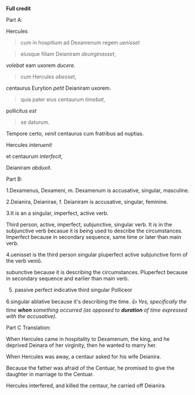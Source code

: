 **Full credit**

Part A: 

Hercules

> cum in hospitium ad Dexamenum regem *uenisset* 

> eiusque filiam Deianiram *deuirginasset*,

*volebat* eam uxorem *ducere*.
  
>cum Hercules *abesset*,

centaurus Eurytion *petit* Deianiram uxorem. 

>quia pater eius centaurum *timebat*, 

pollicitus *est* 

>se daturum.
  
Tempore certo, *venit* centaurus cum fratribus ad nuptias. 

Hercules *interuenit* 

et centaurum *interfecit*,

Deianiram *abduxit*.
  
Part B: 

1.Dexamenus, Dexameni, m. Dexamenum is accusative, singular, masculine. 

2.Deianira, Deianirae, f. Deianiram is accusative, singular, feminine. 

3.It is an a singular, imperfect, active verb.

Third person, active, imperfect, subjunctive, singular verb. It is in the subjunctive verb becasue it is being used to describe the circumstances.  Imperfect because in secondary sequence, same time or later than main verb.

4.uenisset is the third person singular pluperfect active subjunctive form of the verb veniō.  

subunctive because it is describing the circumstances. Pluperfect because in secondary sequence and earlier than main verb.

5. passive perfect indicative third singular
Polliceor 

6.singular ablative because it's describing the time. 👍 *Yes, specifically the time **when** something occurred (as opposed to **duration** of time expressed with the accusative).*

Part C Translation: 

When Hercules came in hospitality to Dexamenum, the king, and he deprived Deinara of her virginity, then he wanted to marry her. 

When Hercules was away, a centaur asked for his wife Deianira. 

Because the father was afraid of the Centuar, he promised to give the daughter in marriage to the Centuar.  

<!-- At the specififed time, the centaur came to the wedding, was killed and Deinanira was abducted.  -->

Hercules interfered, and killed the centaur,  he carried off Deianira.
